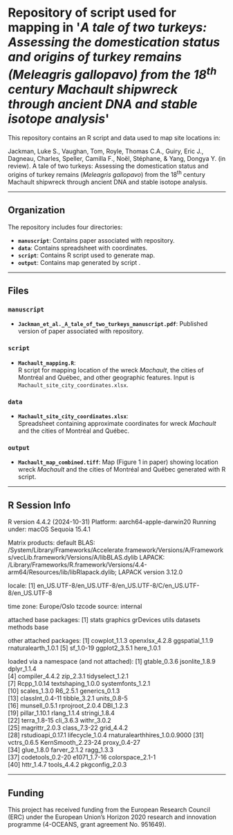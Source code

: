 # Repository of script used for mapping in '*A tale of two turkeys: Assessing the domestication status and origins of turkey remains (Meleagris gallopavo) from the 18<sup>th</sup> century Machault shipwreck through ancient DNA and stable isotope analysis*'
This repository contains an R script and data used to map site locations in:

Jackman, Luke S., Vaughan, Tom, Royle, Thomas C.A., Guiry, Eric J., Dagneau, Charles, Speller, Camilla F., Noël, Stéphane, & Yang, Dongya Y. (in review). A tale of two turkeys: Assessing the domestication status and origins of turkey remains (*Meleagris gallopavo*) from the 18<sup>th</sup> century Machault shipwreck through ancient DNA and stable isotope analysis.


---

## Organization

The repository includes four directories:

- **`manuscript`**: Contains paper associated with repository. 
- **`data`**: Contains spreadsheet with coordinates.  
- **`script`**: Contains R script used to generate map.  
- **`output`**: Contains map generated by script .  


---

## Files

### `manuscript`

- **`Jackman_et_al._A_tale_of_two_turkeys_manuscript.pdf`**: Published version of paper associated with repository.

### `script`

- **`Machault_mapping.R`**:  
  R script for mapping location of the wreck *Machault*, the cities of Montréal and Québec, and other geographic features. Input is `Machault_site_city_coordinates.xlsx`.


### `data`

- **`Machault_site_city_coordinates.xlsx`**:  
  Spreadsheet containing approximate coordinates for wreck *Machault* and the cities of Montréal and Québec.

### `output`

- **`Machault_map_combined.tiff`**:
  Map (Figure 1 in paper) showing location wreck *Machault* and the cities of Montréal and Québec generated with R script. 


---

## R Session Info

R version 4.4.2 (2024-10-31)
Platform: aarch64-apple-darwin20
Running under: macOS Sequoia 15.4.1

Matrix products: default
BLAS:   /System/Library/Frameworks/Accelerate.framework/Versions/A/Frameworks/vecLib.framework/Versions/A/libBLAS.dylib 
LAPACK: /Library/Frameworks/R.framework/Versions/4.4-arm64/Resources/lib/libRlapack.dylib;  LAPACK version 3.12.0

locale:
[1] en_US.UTF-8/en_US.UTF-8/en_US.UTF-8/C/en_US.UTF-8/en_US.UTF-8

time zone: Europe/Oslo
tzcode source: internal

attached base packages:
[1] stats     graphics  grDevices utils     datasets  methods   base     

other attached packages:
[1] cowplot_1.1.3       openxlsx_4.2.8      ggspatial_1.1.9     rnaturalearth_1.0.1
[5] sf_1.0-19           ggplot2_3.5.1       here_1.0.1         

loaded via a namespace (and not attached):
 [1] gtable_0.3.6                  jsonlite_1.8.9                dplyr_1.1.4                  
 [4] compiler_4.4.2                zip_2.3.1                     tidyselect_1.2.1             
 [7] Rcpp_1.0.14                   textshaping_1.0.0             systemfonts_1.2.1            
[10] scales_1.3.0                  R6_2.5.1                      generics_0.1.3               
[13] classInt_0.4-11               tibble_3.2.1                  units_0.8-5                  
[16] munsell_0.5.1                 rprojroot_2.0.4               DBI_1.2.3                    
[19] pillar_1.10.1                 rlang_1.1.4                   stringi_1.8.4                
[22] terra_1.8-15                  cli_3.6.3                     withr_3.0.2                  
[25] magrittr_2.0.3                class_7.3-22                  grid_4.4.2                   
[28] rstudioapi_0.17.1             lifecycle_1.0.4               rnaturalearthhires_1.0.0.9000
[31] vctrs_0.6.5                   KernSmooth_2.23-24            proxy_0.4-27                 
[34] glue_1.8.0                    farver_2.1.2                  ragg_1.3.3                   
[37] codetools_0.2-20              e1071_1.7-16                  colorspace_2.1-1             
[40] httr_1.4.7                    tools_4.4.2                   pkgconfig_2.0.3

---

## Funding

This project has received funding from the European Research Council (ERC) under the European Union’s Horizon 2020 research and innovation programme (4-OCEANS, grant agreement No. 951649).

